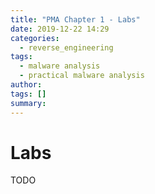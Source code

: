 ```yaml
---
title: "PMA Chapter 1 - Labs"
date: 2019-12-22 14:29
categories:
  - reverse_engineering
tags:
  - malware analysis
  - practical malware analysis
author: 
tags: []
summary: 
---
```


# Labs

TODO 

<!-- ## Lab 01-01

## Lab 01-02

## Lab 01-03 -->